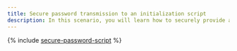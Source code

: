 ```yaml
---
title: Secure password transmission to an initialization script
description: In this scenario, you will learn how to securely provide a password to an initialization script.
---
```


{% include [secure-password-script](../../_tutorials/windows/secure-password-script.md) %}
